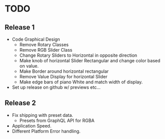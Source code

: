 # TODO
## Release 1
- Code Graphical Design
  	- Remove Rotary Classes
  	- Remove RGB Slider Class
  	- Change Rotary Sliders to Horizontal in opposite direction
  	- Make knob of horizontal Slider Rectangular and change color based on value.
  	- Make Border around horizontal rectangular
  	- Remove Value Display for horizontal Slider
  	- Make edge bars of piano White and match width of display.
- Set up release on github w/ previews etc...

## Release 2
- Fix shipping with preset data.
	- Presets from GraphQL API for RGBA
- Application Speed.
- Different Platform Error handling.

